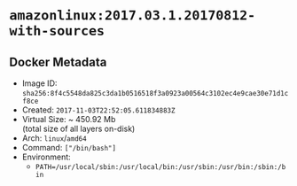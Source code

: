 # `amazonlinux:2017.03.1.20170812-with-sources`

## Docker Metadata

- Image ID: `sha256:8f4c5548da825c3da1b0516518f3a0923a00564c3102ec4e9cae30e71d1cf8ce`
- Created: `2017-11-03T22:52:05.611834883Z`
- Virtual Size: ~ 450.92 Mb  
  (total size of all layers on-disk)
- Arch: `linux`/`amd64`
- Command: `["/bin/bash"]`
- Environment:
  - `PATH=/usr/local/sbin:/usr/local/bin:/usr/sbin:/usr/bin:/sbin:/bin`

